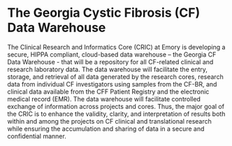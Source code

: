 # The Georgia Cystic Fibrosis (CF) Data Warehouse
The Clinical Research and Informatics Core (CRIC) at Emory is developing a secure, HIPPA compliant, cloud-based data warehouse – the Georgia CF Data Warehouse - that will be a repository for all CF-related clinical and research laboratory data. The data warehouse will facilitate the entry, storage, and retrieval of all data generated by the research cores, research data from individual CF investigators using samples from the CF-BR, and clinical data available from the CFF Patient Registry and the electronic medical record (EMR). The data warehouse will facilitate controlled exchange of information across projects and cores. Thus, the major goal of the CRIC is to enhance the validity, clarity, and interpretation of results both within and among the projects on CF clinical and translational research while ensuring the accumulation and sharing of data in a secure and confidential manner.
